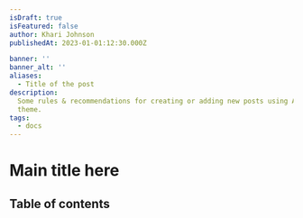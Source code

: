 ```yaml
---
isDraft: true
isFeatured: false
author: Khari Johnson
publishedAt: 2023-01-01:12:30.000Z

banner: ''
banner_alt: ''
aliases:
  - Title of the post
description:
  Some rules & recommendations for creating or adding new posts using AstroPaper
  theme.
tags:
  - docs
---
```


# Main title here

## Table of contents
